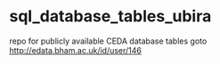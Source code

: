 # sql_database_tables_ubira
repo for publicly available CEDA database tables goto http://edata.bham.ac.uk/id/user/146

